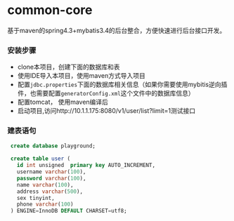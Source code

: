 # common-core
基于maven的spring4.3+mybatis3.4的后台整合，方便快速进行后台接口开发。

### 安装步骤
- clone本项目，创建下面的数据库和表
- 使用IDE导入本项目，使用maven方式导入项目
- 配置`jdbc.properties`下面的数据库相关信息（如果你需要使用mybitis逆向插件，也需要配置`generatorConfig.xml`这个文件中的数据库信息）
- 配置tomcat， 使用maven编译后
- 启动项目,访问http://10.1.1.175:8080/v1/user/list?limit=1测试接口

### 建表语句
```sql
 create database playground;
 
 create table user (
   id int unsigned  primary key AUTO_INCREMENT,
   username varchar(100),
   password varchar(100),
   name varchar(100),
   address varchar(500),
   sex tinyint,
   phone varchar(100)
 ) ENGINE=InnoDB DEFAULT CHARSET=utf8;
```
